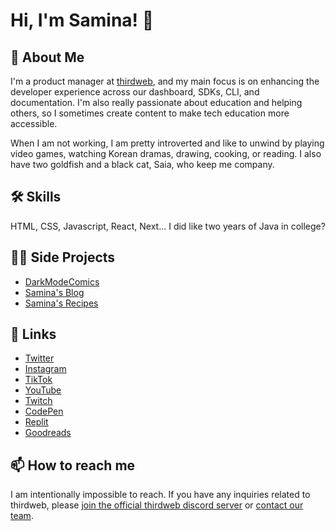
# Hi, I'm Samina! 👋

## 🚀 About Me
I'm a product manager at [thirdweb](https://thirdweb.com), and my main focus is on enhancing the developer experience across our dashboard, SDKs, CLI, and documentation. I'm also really passionate about education and helping others, so I sometimes create content to make tech education more accessible.

When I am not working, I am pretty introverted and like to unwind by playing video games, watching Korean dramas, drawing, cooking, or reading. I also have two goldfish and a black cat, Saia, who keep me company.

## 🛠 Skills
HTML, CSS, Javascript, React, Next... I did like two years of Java in college?

## 👩‍💻 Side Projects
- [DarkModeComics](https://twitter.com/darkmodecomics)
- [Samina's Blog](https://samina.codes/blog)
- [Samina's Recipes](https://samina.recipes)

## 🔗 Links
- [Twitter](https://twitter.com/saminacodes) 
- [Instagram](https://instagram.com/saminacodes) 
- [TikTok](https://tiktok.com/@saminacodes) 
- [YouTube](https://www.youtube.com/channel/UCOn_EdNjkpZV-_3_UKf5JKg) 
- [Twitch](https://twitch.tv/saminacodes) 
- [CodePen](https://codepen.io/saminacodes)
- [Replit](https://replit.com/@saminacodes)
- [Goodreads](https://goodreads.com/saminacodes)

## 📫 How to reach me
I am intentionally impossible to reach. If you have any inquiries related to thirdweb, please [join the official thirdweb discord server](https://discord.gg/thirdweb) or [contact our team](https://thirdweb.com/contact-us). 
